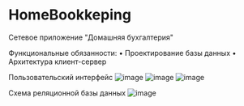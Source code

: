 # HomeBookkeping
Сетевое приложение "Домашняя бухгалтерия"

Функциональные обязанности:
• Проектирование базы данных
• Архитектура клиент-сервер

Пользовательский интерфейс
![image](https://github.com/AnnaZalevskaya/HomeBookkeping/assets/123122231/eeaf0334-8db2-4ed3-8aee-fe64aa47209c)
![image](https://github.com/AnnaZalevskaya/HomeBookkeping/assets/123122231/5a116cf6-09ae-41c0-a45e-d943522248f3)
![image](https://github.com/AnnaZalevskaya/HomeBookkeping/assets/123122231/b0000d00-87bc-44b2-a212-4df2d41536c8)

Схема реляционной базы данных
![image](https://github.com/AnnaZalevskaya/HomeBookkeping/assets/123122231/ea1a9be4-a341-4f91-8bfd-c8f5c5ca8458)

